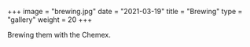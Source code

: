 +++
image = "brewing.jpg"
date = "2021-03-19"
title = "Brewing"
type = "gallery"
weight = 20
+++

Brewing them with the Chemex.
